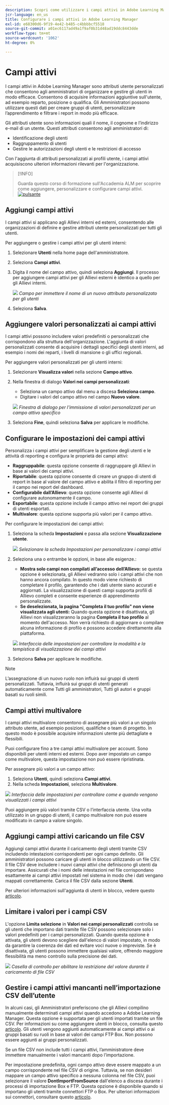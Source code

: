 ```yaml
---
description: Scopri come utilizzare i campi attivi in Adobe Learning Manager per acquisire, organizzare e gestire informazioni utente personalizzate. Migliorare la creazione di report, il filtraggio e la segmentazione degli utenti con configurazioni flessibili dei campi.
jcr-language: en_us
title: Configurare i campi attivi in Adobe Learning Manager
exl-id: e68300d6-9f19-4e42-b485-c4bbbbcf5518
source-git-commit: a01ec6117ad49a1f9af0b31d48ad19ddc8443dde
workflow-type: tm+mt
source-wordcount: '1062'
ht-degree: 0%

---
```


# Campi attivi

I campi attivi in Adobe Learning Manager sono attributi utente personalizzati che consentono agli amministratori di organizzare e gestire gli utenti in modo efficace. Consentono di acquisire informazioni aggiuntive sull&#39;utente, ad esempio reparto, posizione o qualifica. Gli Amministratori possono utilizzare questi dati per creare gruppi di utenti, personalizzare l’apprendimento e filtrare i report in modo più efficace.

Gli attributi utente sono informazioni quali il nome, il cognome e l’indirizzo e-mail di un utente. Questi attributi consentono agli amministratori di:

* Identificazione degli utenti
* Raggruppamento di utenti
* Gestire le autorizzazioni degli utenti e le restrizioni di accesso

Con l&#39;aggiunta di attributi personalizzati ai profili utente, i campi attivi acquisiscono ulteriori informazioni rilevanti per l&#39;organizzazione.

>[!INFO]
>
>Guarda questo corso di formazione sull&#39;Accademia ALM per scoprire come aggiungere, personalizzare e configurare campi attivi.<br>[![pulsante](assets/launch-training-button.png)](https://content.adobelearningmanageracademy.com/app/learner?accountId=98632#/course/7555741)</br>

## Aggiungi campi attivi

I campi attivi si applicano agli Allievi interni ed esterni, consentendo alle organizzazioni di definire e gestire attributi utente personalizzati per tutti gli utenti.

Per aggiungere o gestire i campi attivi per gli utenti interni:

1. Selezionare **Utenti** nella home page dell&#39;amministratore.

2. Seleziona **Campi attivi**.

3. Digita il nome del campo attivo, quindi seleziona **Aggiungi**. Il processo per aggiungere campi attivi per gli Allievi esterni è identico a quello per gli Allievi interni.

   ![](assets/add-active-field-alm.png)
   _Campo per immettere il nome di un nuovo attributo personalizzato per gli utenti_

4. Seleziona **Salva**.

## Aggiungere valori personalizzati ai campi attivi

I campi attivi possono includere valori predefiniti o personalizzati che corrispondono alla struttura dell&#39;organizzazione. L&#39;aggiunta di valori personalizzati consente di acquisire i dettagli specifici degli utenti interni, ad esempio i nomi dei reparti, i livelli di mansione o gli uffici regionali.

Per aggiungere valori personalizzati per gli utenti interni:

1. Selezionare **Visualizza valori** nella sezione **Campo attivo**.
2. Nella finestra di dialogo **Valori nei campi personalizzati**:

   * Seleziona un campo attivo dal menu a discesa **Seleziona campo**.
   * Digitare i valori del campo attivo nel campo **Nuovo valore**.

   ![](assets/add-value-active-fields.png)
   _Finestra di dialogo per l&#39;immissione di valori personalizzati per un campo attivo specifico_

3. Seleziona **Fine**, quindi seleziona **Salva** per applicare le modifiche.

## Configurare le impostazioni dei campi attivi

Personalizza i campi attivi per semplificare la gestione degli utenti e le attività di reporting e configura le proprietà dei campi attivi:

* **Raggruppabile**: questa opzione consente di raggruppare gli Allievi in base ai valori dei campi attivi.
* **Riportabile**: questa opzione consente di creare un gruppo di utenti di report in base al valore del campo attivo e abilita il filtro di reporting per il campo nei report del dashboard.
* **Configurabile dall’Allievo**: questa opzione consente agli Allievi di configurare autonomamente il campo.
* **Esportabile**: questa opzione include il campo attivo nei report dei gruppi di utenti esportati.
* **Multivalore**: questa opzione supporta più valori per il campo attivo.

Per configurare le impostazioni dei campi attivi:

1. Seleziona la scheda **Impostazioni** e passa alla sezione **Visualizzazione utente**.

   ![](assets/settings-active-field.png)
   _Selezionare la scheda Impostazioni per personalizzare i campi attivi_

2. Seleziona una o entrambe le opzioni, in base alle esigenze.:

   * **Mostra solo campi non compilati all’accesso dell’Allievo:** se questa opzione è selezionata, gli Allievi vedranno solo i campi attivi che non hanno ancora compilato. In questo modo viene richiesto di completare il profilo, garantendo che i dati utente siano accurati e aggiornati. La visualizzazione di questi campi supporta profili di Allievo completi e consente esperienze di apprendimento personalizzate.
   * **Se deselezionata, la pagina &quot;Completa il tuo profilo&quot; non viene visualizzata agli utenti:** Quando questa opzione è disattivata, gli Allievi non visualizzeranno la pagina **Completa il tuo profilo** al momento dell&#39;accesso. Non verrà richiesto di aggiornare o compilare alcuna informazione di profilo e possono accedere direttamente alla piattaforma.

   ![](assets/user-display-alm.png)
   _Interfaccia delle impostazioni per controllare la modalità e la tempistica di visualizzazione dei campi attivi_

3. Seleziona **Salva** per applicare le modifiche.

>[!NOTE]
>
>L’assegnazione di un nuovo ruolo non influirà sui gruppi di utenti personalizzati. Tuttavia, influirà sui gruppi di utenti generati automaticamente come Tutti gli amministratori, Tutti gli autori e gruppi basati su ruoli simili.

## Campi attivi multivalore

I campi attivi multivalore consentono di assegnare più valori a un singolo attributo utente, ad esempio posizioni, qualifiche o team di progetto. In questo modo è possibile acquisire informazioni utente più dettagliate e flessibili.

Puoi configurare fino a tre campi attivi multivalore per account. Sono disponibili per utenti interni ed esterni. Dopo aver impostato un campo come multivalore, questa impostazione non può essere ripristinata.

Per assegnare più valori a un campo attivo:

1. Seleziona **Utenti**, quindi seleziona **Campi attivi**.
2. Nella scheda **Impostazioni**, seleziona **Multivalore**.

![](assets/multi-values.png)
_Interfaccia delle impostazioni per controllare come e quando vengono visualizzati i campi attivi_

Puoi aggiungere più valori tramite CSV o l’interfaccia utente. Una volta utilizzato in un gruppo di utenti, il campo multivalore non può essere modificato in campo a valore singolo.

## Aggiungi campi attivi caricando un file CSV

Aggiungi campi attivi durante il caricamento degli utenti tramite CSV includendo intestazioni corrispondenti per ogni campo definito. Gli amministratori possono caricare gli utenti in blocco utilizzando un file CSV. Il file CSV deve includere i nuovi campi attivi che definiscono gli utenti da importare. Assicurati che i nomi delle intestazioni nel file corrispondano esattamente ai campi attivi impostati nel sistema in modo che i dati vengano mappati correttamente. Carica il file CSV dalla sezione **Utenti**.

Per ulteriori informazioni sull&#39;aggiunta di utenti in blocco, vedere questo [articolo](/help/migrated/administrators/feature-summary/add-users-user-groups.md).

## Limitare i valori per i campi CSV

L&#39;opzione **Limita selezione** in **Valori nei campi personalizzati** controlla se gli utenti che importano dati tramite file CSV possono selezionare solo i valori predefiniti per i campi personalizzati. Quando questa opzione è attivata, gli utenti devono scegliere dall&#39;elenco di valori impostato, in modo da garantire la coerenza dei dati ed evitare voci nuove o impreviste. Se è disattivata, gli utenti possono immettere qualsiasi valore, offrendo maggiore flessibilità ma meno controllo sulla precisione dei dati.

![](assets/restrict-active.png)
_Casella di controllo per abilitare la restrizione del valore durante il caricamento di file CSV_

## Gestire i campi attivi mancanti nell’importazione CSV dell’utente

In alcuni casi, gli Amministratori preferiscono che gli Allievi compilino manualmente determinati campi attivi quando accedono a Adobe Learning Manager. Questa opzione è supportata per gli utenti importati tramite un file CSV. Per informazioni su come aggiungere utenti in blocco, consulta questo [articolo](/help/migrated/administrators/feature-summary/add-users-user-groups.md). Gli utenti vengono aggiunti automaticamente ai campi attivi o ai gruppi basati su ruoli in base ai valori dei campi FTP Box. Non possono essere aggiunti ai gruppi personalizzati.

Se un file CSV non include tutti i campi attivi, l’amministratore deve immettere manualmente i valori mancanti dopo l’importazione.

Per impostazione predefinita, ogni campo attivo deve essere mappato a un campo corrispondente nel file CSV di origine. Tuttavia, se non desideri mappare un campo attivo specifico a nessuna colonna nel file CSV, puoi selezionare il valore **DontImportFromSource** dall&#39;elenco a discesa durante i processi di importazione Box e FTP. Questa opzione è disponibile quando si importano gli utenti tramite connettori FTP o Box. Per ulteriori informazioni sui connettori, consultare questo [articolo](https://experienceleague.adobe.com/en/docs/learning-manager/using/integration/connectors).


